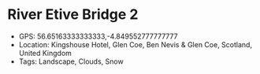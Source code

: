 # River Etive Bridge 2

- GPS: 56.65163333333333,-4.849552777777777
- Location: Kingshouse Hotel, Glen Coe, Ben Nevis & Glen Coe, Scotland, United Kingdom
- Tags: Landscape, Clouds, Snow
